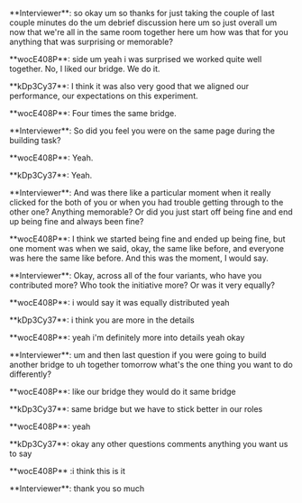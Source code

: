 \*\*Interviewer\*\*: so okay um so thanks for just taking the couple of last couple minutes do the um debrief discussion here um so just overall um now that we're all in the same room together here um how was that for you anything that was surprising or memorable?

\*\*wocE408P\*\*: side um yeah i was surprised we worked quite well together. No, I liked our bridge. We do it.

\*\*kDp3Cy37\*\*: I think it was also very good that we aligned our performance, our expectations on this experiment. 

\*\*wocE408P\*\*: Four times the same bridge. 

\*\*Interviewer\*\*: So did you feel you were on the same page during the building task?

\*\*wocE408P\*\*: Yeah. 

\*\*kDp3Cy37\*\*: Yeah.

\*\*Interviewer\*\*: And was there like a particular moment when it really clicked for the both of you or when you had trouble getting through to the other one? Anything memorable? Or did you just start off being fine and end up being fine and always been fine?

\*\*wocE408P\*\*: I think we started being fine and ended up being fine, but one moment was when we said, okay, the same like before, and everyone was here the same like before. And this was the moment, I would say.

\*\*Interviewer\*\*: Okay, across all of the four variants, who have you contributed more? Who took the initiative more? Or was it very equally?

\*\*wocE408P\*\*: i would say it was equally distributed yeah

\*\*kDp3Cy37\*\*: i think you are more in the details 

\*\*wocE408P\*\*: yeah i'm definitely more into details yeah okay

\*\*Interviewer\*\*: um and then last question if you were going to build another bridge to uh together tomorrow what's the one thing you want to do differently?

\*\*wocE408P\*\*: like our bridge they would do it same bridge

\*\*kDp3Cy37\*\*: same bridge but we have to stick better in our roles

\*\*wocE408P\*\*: yeah

\*\*kDp3Cy37\*\*: okay any other questions comments anything you want us to say 

\*\*wocE408P\*\* :i think this is it

\*\*Interviewer\*\*: thank you so much

